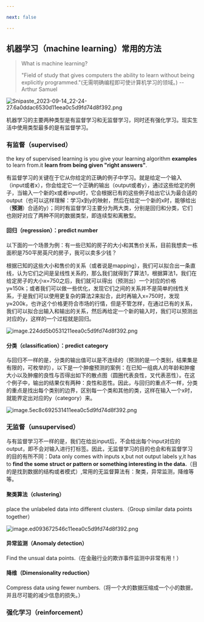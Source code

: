 ```yaml
---

next: false

---
```



<BlogInfo id="23" title="初识机器学习" author="白日梦想猿" pv=0 read_times=0 pre_cost_time="102" category="机器学习" tag_list="['有监督', '             无监督']" create_time="2023.09.21 11:32:48.654267" update_time="2023.09.21 11:32:48.654273" />


## 机器学习（machine learning）常用的方法

> What is machine learning?
> 
> "Field of study that gives computers the ability to learn without being explicitly programmed."(无需明确编程即可使计算机学习的领域。)                                                                     --Arthur Samuel

![Snipaste_2023-09-14_22-24-27.6a0ddac6530d11eea0c5d9fd74d8f392.png](http://www.lll.plus/media/image/2023/09/14/Snipaste_2023-09-14_22-24-27.6a0ddac6530d11eea0c5d9fd74d8f392.png)

机器学习的主要两种类型是有监督学习和无监督学习，同时还有强化学习。现实生活中使用类型最多的是有监督学习。

### 有监督（supervised）

the key of supervised learning is you give your learning algorithm **examples** to learn from.it **learn from being given "right answers"**.

有监督学习的关键在于它从你给定的正确的例子中学习。就是给定一个输入（input或者x），你会给定它一个正确的输出（output或者y），通过这些给定的例子，当输入一个新的x或者input时，它会根据已有的这些例子给出它认为最合适的output（也可以这样理解：学习x到y的映射，然后在给定一个新的x时，能够给出（**预测**）合适的y）；同时有监督学习主要分为两大类，分别是回归和分类，它们也刚好对应了两种不同的数据类型，即连续型和离散型。

#### 回归（regression）：predict number

以下面的一个场景为例：有一些已知的房子的大小和其售价关系，目前我想卖一栋面积是750平房英尺的房子，我可以卖多少钱？

根据已知的这些大小和售价的关系（或者说是mapping），我们可以拟合出一条直线，认为它们之间是呈线性关系的，那么我们就得到了算法1，根据算法1，我们在给定房子的大小x=750之后，我们就可以得出（预测出）一个对应的价格y≈150k；或者我们可以做一些优化，发现它们之间的关系并不是简单的线性关系，于是我们可以使用更复杂的算法2来拟合，此时再输入x=750时，发现y≈200k，也许这个价格更符合市场的行情，但是不管怎样，在通过已有的关系，我们可以拟合出输入和输出的关系，然后再给定一个新的输入时，我们可以预测出对应的y，这样的一个过程就是回归。

![image.224dd5b0531211eea0c5d9fd74d8f392.png](http://www.lll.plus/media/image/2023/09/14/image.224dd5b0531211eea0c5d9fd74d8f392.png)

#### 分类（classification）：predict category

与回归不一样的是，分类的输出值可以是不连续的（预测的是一个类别，结果集是有限的，可枚举的），以下是一个肿瘤预测的案例：在已知一组病人的年龄和肿瘤大小以及肿瘤的良性与否得出如下的散点图（圆圈代表良性，叉代表恶性）。在这个例子中，输出的结果仅有两种：良性和恶性。因此，与回归的重点不一样，分类的重点是找出每个类别的边界，区别每一个类和其他的类，这样在输入一个x时，就能界定出对应的y（category）来。

![image.5ec8c692531411eea0c5d9fd74d8f392.png](http://www.lll.plus/media/image/2023/09/14/image.5ec8c692531411eea0c5d9fd74d8f392.png)

### 无监督（unsupervised）

与有监督学习不一样的是，我们在给出input后，不会给出每个input对应的output，即不会对输入进行打标签。因此，无监督学习的目的也会和有监督学习的目的有所不同：Data only comes with inputs x,but not output labels y,it has to **find the some struct or pattern or something interesting in the data.**（目的是找到数据的结构或者模式）,常用的无监督算法有：聚类，异常监测，降维等等。

#### 聚类算法（clustering）

place the unlabeled data into different clusters.（Group similar data points together）

![image.ed093672546c11eea0c5d9fd74d8f392.png](http://www.lll.plus/media/image/2023/09/16/image.ed093672546c11eea0c5d9fd74d8f392.png)

#### 异常监测（Anomaly detection）

Find the unsual data points.（在金融行业的欺诈事件监测中非常有用！）

#### 降维（Dimensionality reduction）

Compress data using fewer numbers.（将一个大的数据压缩成一个小的数据，并且尽可能的减少信息的损失。）

### 强化学习（reinforcement）



<ActionBox />
